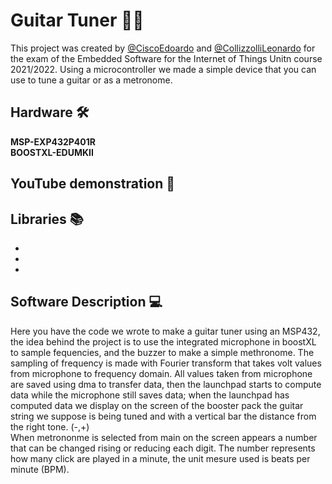 # Guitar Tuner 🎸🎵
This project was created by [@CiscoEdoardo](https://github.com/EdoardoCisco) and [@CollizzolliLeonardo](https://github.com/leocolliz) for the exam of the  Embedded Software for the Internet of Things Unitn course 2021/2022. Using a microcontroller we made a simple device that you can use to tune a guitar or as a metronome.

## Hardware 🛠️
**MSP-EXP432P401R**<br/>
**BOOSTXL-EDUMKII**<br/>

## YouTube demonstration 🎥

## Libraries 📚
- <br/>
- <br/>
- <br/>

## Software Description 💻
Here you have the code we wrote to make a guitar tuner using an MSP432, the idea behind the project is to use the integrated microphone in boostXL to sample fequencies, and the buzzer to make a simple methronome. The sampling of frequency is made with Fourier transform that takes volt values from microphone to frequency domain. All values taken from microphone are saved using dma to transfer data, then the launchpad starts to compute data while the microphone still saves data; when the launchpad has computed data we display on the screen of the booster pack the guitar string we suppose is being tuned and with a vertical bar the distance from the right tone. (-,+)<br/>
When metrononme is selected from main on the screen appears a number that can be changed rising or reducing each digit. The number represents how many click are played in a minute, the unit mesure used is beats per minute (BPM).

